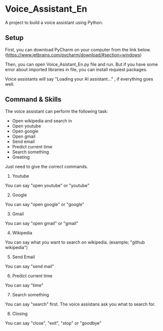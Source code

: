 # Voice_Assistant_En

A project to build a voice assistant using Python.

## Setup
First, you can download PyCharm on your computer from the link below.
(https://www.jetbrains.com/pycharm/download/#section=windows)

Then, you can open Voice_Asistant_En.py file and run. But if you have some error about imported libraries in file, you can install requiest packages.

Voice assistants will say "Loading your AI assistant..." , if everything goes well.

## Command & Skills
The  voice assistant can perform the following task:

- Open wikipedia and search in
- Open youtube
- Open google
- Open gmail
- Send email
- Predict current time
- Search something
- Greeting

Just need to give the correct commands.

1. Youtube

  You can say "open youtube" or "youtube"

2. Google
  
  You can say "open google" or "google"
  
3. Gmail
  
  You can say "open gmail" or "gmail"
  
4. Wikipedia
  
  You can say what you want to search on wikipedia. (example; "github wikipedia")
  
5. Send Email
  
  You can say "send mail"
  
6. Predict current time
  
  You can say "time"
  
7. Search something
  
  You can say "search" first. The voice assistans ask you what to search for. 
 
8. Closing
  
  You can say "close", "exit", "stop" or "goodbye"
  



